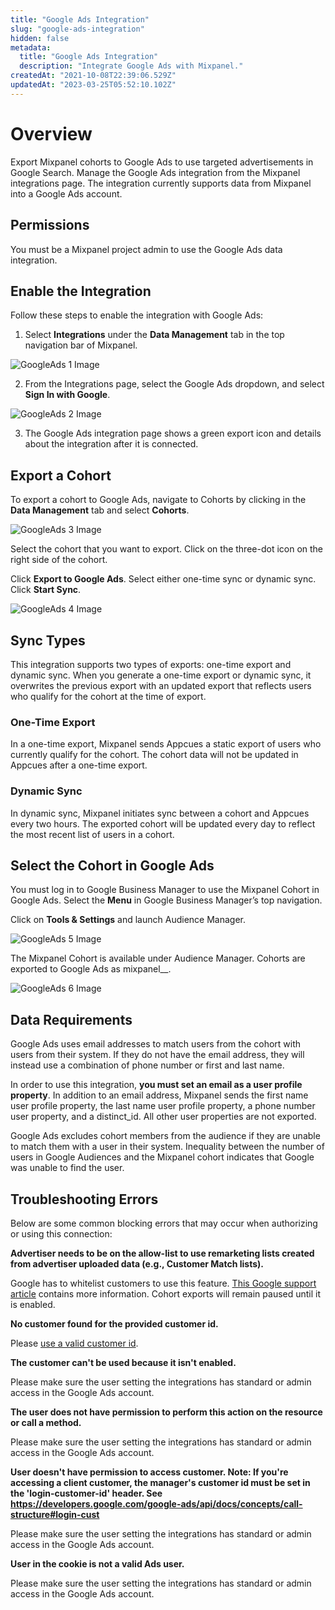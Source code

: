 ```yaml
---
title: "Google Ads Integration"
slug: "google-ads-integration"
hidden: false
metadata: 
  title: "Google Ads Integration"
  description: "Integrate Google Ads with Mixpanel."
createdAt: "2021-10-08T22:39:06.529Z"
updatedAt: "2023-03-25T05:52:10.102Z"
---
```


# Overview

Export Mixpanel cohorts to Google Ads to use targeted advertisements in Google Search. Manage the Google Ads integration from the Mixpanel integrations page. The integration currently supports data from Mixpanel into a Google Ads account.

## Permissions

You must be a Mixpanel project admin to use the Google Ads data integration.

## Enable the Integration

Follow these steps to enable the integration with Google Ads:

1. Select **Integrations** under the **Data Management** tab in the top navigation bar of Mixpanel.

![GoogleAds 1 Image](https://raw.githubusercontent.com/ranic/mixpanel-docs/main/media/Other%20Bits/Cohort%20Syncs/Google-Ads/googleads1.png)

2. From the Integrations page, select the Google Ads dropdown, and select **Sign In with Google**.

![GoogleAds 2 Image](https://raw.githubusercontent.com/ranic/mixpanel-docs/main/media/Other%20Bits/Cohort%20Syncs/Google-Ads/googleads2.png)

3. The Google Ads integration page shows a green export icon and details about the integration after it is connected.

## Export a Cohort

To export a cohort to Google Ads, navigate to Cohorts by clicking in the **Data Management** tab and select **Cohorts**.

![GoogleAds 3 Image](https://raw.githubusercontent.com/ranic/mixpanel-docs/main/media/Other%20Bits/Cohort%20Syncs/Google-Ads/googleads3.png)

Select the cohort that you want to export. Click on the three-dot icon on the right side of the cohort.

Click **Export to Google Ads**. Select either one-time sync or dynamic sync. Click **Start Sync**.

![GoogleAds 4 Image](https://raw.githubusercontent.com/ranic/mixpanel-docs/main/media/Other%20Bits/Cohort%20Syncs/Google-Ads/googleads4.png)

## Sync Types

This integration supports two types of exports: one-time export and dynamic sync. When you generate a one-time export or dynamic sync, it overwrites the previous export with an updated export that reflects users who qualify for the cohort at the time of export.

### One-Time Export
In a one-time export, Mixpanel sends Appcues a static export of users who currently qualify for the cohort. The cohort data will not be updated in Appcues after a one-time export.

### Dynamic Sync
In dynamic sync, Mixpanel initiates sync between a cohort and Appcues every two hours. The exported cohort will be updated every day to reflect the most recent list of users in a cohort.

## Select the Cohort in Google Ads

You must log in to Google Business Manager to use the Mixpanel Cohort in Google Ads. Select the **Menu** in Google Business Manager’s top navigation. 

Click on **Tools & Settings** and launch Audience Manager.

![GoogleAds 5 Image](https://raw.githubusercontent.com/ranic/mixpanel-docs/main/media/Other%20Bits/Cohort%20Syncs/Google-Ads/googleads5.png)

The Mixpanel Cohort is available under Audience Manager. Cohorts are exported to Google Ads as mixpanel_<Cohort Name>_<Cohort ID>.

![GoogleAds 6 Image](https://raw.githubusercontent.com/ranic/mixpanel-docs/main/media/Other%20Bits/Cohort%20Syncs/Google-Ads/googleads6.png)

## Data Requirements
  
Google Ads uses email addresses to match users from the cohort with users from their system. If they do not have the email address, they will instead use a combination of phone number or first and last name.

In order to use this integration, **you must set an email as a user profile property**. In addition to an email address, Mixpanel sends the first name user profile property, the last name user profile property, a phone number user property, and a distinct_id. All other user properties are not exported.

Google Ads excludes cohort members from the audience if they are unable to match them with a user in their system. Inequality between the number of users in Google Audiences and the Mixpanel cohort indicates that Google was unable to find the user.
  
## Troubleshooting Errors

Below are some common blocking errors that may occur when authorizing or using this connection:

**Advertiser needs to be on the allow-list to use remarketing lists created from advertiser uploaded data (e.g., Customer Match lists).**
  
Google has to whitelist customers to use this feature. [This Google support article](https://support.google.com/adspolicy/answer/6299717?hl=en) contains more information. Cohort exports will remain paused until it is enabled.


**No customer found for the provided customer id.**
  
Please [use a valid customer id](https://support.google.com/google-ads/answer/1704344?hl=en).
 

**The customer can't be used because it isn't enabled.**
  
Please make sure the user setting the integrations has standard or admin access in the Google Ads account.


**The user does not have permission to perform this action on the resource or call a method.**

Please make sure the user setting the integrations has standard or admin access in the Google Ads account.


**User doesn't have permission to access customer. Note: If you're accessing a client customer, the manager's customer id must be set in the 'login-customer-id' header. See https://developers.google.com/google-ads/api/docs/concepts/call-structure#login-cust**

Please make sure the user setting the integrations has standard or admin access in the Google Ads account.


**User in the cookie is not a valid Ads user.**

Please make sure the user setting the integrations has standard or admin access in the Google Ads account.

